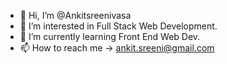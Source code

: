 - 👋 Hi, I’m @Ankitsreenivasa
- 👀 I’m interested in Full Stack Web Development.
- 🌱 I’m currently learning Front End Web Dev.
- 📫 How to reach me -> ankit.sreeni@gmail.com

<!---
Ankitsreenivasa/Ankitsreenivasa is a ✨ special ✨ repository because its `README.md` (this file) appears on your GitHub profile.
You can click the Preview link to take a look at your changes.
--->
